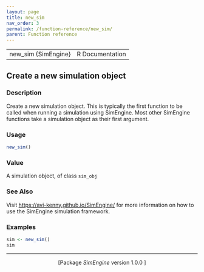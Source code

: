 ```yaml
---
layout: page
title: new_sim 
nav_order: 3 
permalink: /function-reference/new_sim/
parent: Function reference
---
```



<table width="100%" summary="page for new_sim {SimEngine}"><tr><td>new_sim {SimEngine}</td><td style="text-align: right;">R Documentation</td></tr></table>

<h2>Create a new simulation object</h2>

<h3>Description</h3>

<p>Create a new simulation object. This is typically the first
function to be called when running a simulation using <span class="pkg">SimEngine</span>. Most
other <span class="pkg">SimEngine</span> functions take a simulation object as their first
argument.
</p>


<h3>Usage</h3>

```R
new_sim()
```


<h3>Value</h3>

<p>A simulation object, of class <span style='font-family:&quot;SFMono-Regular&quot;,Menlo,Consolas,Monospace; font-size:0.85em'>sim_obj</span>
</p>


<h3>See Also</h3>

<p>Visit <a href="https://avi-kenny.github.io/SimEngine/">https://avi-kenny.github.io/SimEngine/</a> for more information on how to
use the <span class="pkg">SimEngine</span> simulation framework.
</p>


<h3>Examples</h3>

```R
sim <- new_sim()
sim
```

<hr /><div style="text-align: center;">[Package <em>SimEngine</em> version 1.0.0 ]</div>
